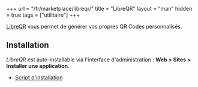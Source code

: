 +++
url = "/fr/marketplace/libreqr/"
title = "LibreQR"
layout = "man"
hidden = true
tags = ["utilitaire"]
+++

[LibreQR](https://code.antopie.org/miraty/libreqr) vous permet de générer vos propres QR Codes personnalisés.

## Installation

*LibreQR* est auto-installable via l'interface d'administration : **Web > Sites > Installer une application**.

- [Script d'installation](https://admin.alwaysdata.com/site/application/script/163/detail/)
